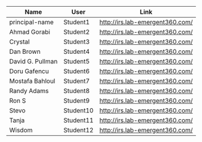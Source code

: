 Name  |  User  |  Link
-------|-------|------
 principal-name	|	Student1	|	http://irs.lab-emergent360.com/
 Ahmad Gorabi	|	Student2	|	http://irs.lab-emergent360.com/
 Crystal	|	Student3	|	http://irs.lab-emergent360.com/
 Dan Brown	|	Student4	|	http://irs.lab-emergent360.com/
 David G. Pullman	|	Student5	|	http://irs.lab-emergent360.com/
 Doru Gafencu	|	Student6	|	http://irs.lab-emergent360.com/
  Mostafa Bahloul	|	Student7	|	http://irs.lab-emergent360.com/
 Randy Adams	|	Student8	|	http://irs.lab-emergent360.com/
 Ron S	|	Student9	|	http://irs.lab-emergent360.com/
 Stevo	|	Student10	|	http://irs.lab-emergent360.com/
 Tanja	|	Student11	|	http://irs.lab-emergent360.com/
 Wisdom	|	Student12	|	http://irs.lab-emergent360.com/
 
